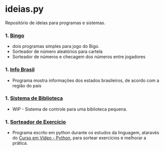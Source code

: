 # ideias.py
Repositório de ideias para programas e sistemas.
### 1. [**Bingo**](https://github.com/thiago-muniz/ideias.py/tree/master/Bingo)
   * dois programas simples para jogo do Bigo.
   * Sorteador de número aleatórios para cartela
   * Sorteador de números e checagem dos números entre jogadores
### 1. [**Info Brasil**](https://github.com/thiago-muniz/ideias.py/tree/master/Info_Brasil)
   * Programa mostra informações dos estados brasileiros, de acordo com a região do país
### 1. [**Sistema de Biblioteca**](https://github.com/thiago-muniz/ideias.py/tree/master/Sistema%20de%20Biblioteca)
   * WIP - Sistema de controle para uma biblioteca pequena.
### 1. [**Sorteador de Exercício**](https://github.com/thiago-muniz/ideias.py/tree/master/Sorteador%20de%20Exerc%C3%ADcios)
   * Programa escrito em python durante os estudos da linguagem, ataravés do [Curso em Vídeo - Python](https://www.youtube.com/playlist?list=PLHz_AreHm4dlKP6QQCekuIPky1CiwmdI6), para sortear exercícios e melhorar a prática.
